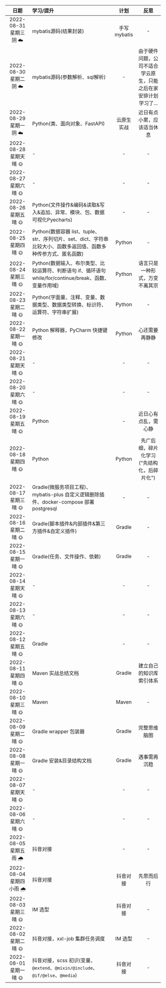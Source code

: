 |          日期          | 学习/提升                                                                  |   计划   |                反思                 |
|:--------------------:|:-----------------------------------------------------------------------|:------:|:---------------------------------:|
| 2022-08-31 星期三 阴 ☁️  | mybatis源码(结果封装)                                                        |    手写mybatis    |                 -                 |
| 2022-08-30 星期二 阴 ☁️  | mybatis源码(参数解析、sql解析)                                                  |   -    | 由于硬件问题，公司不适合学云原生，只能之后在家安排计划学习了... |
| 2022-08-29 星期一 阴 ☁️  | Python(类、面向对象、FastAPI)                                                 | 云原生实战  |           近日有点小累，应该适当休息           |
| 2022-08-28 星期天 晴 🌞  | -                                                                      |   -    |                 -                 |
| 2022-08-27 星期六 晴 🌞  | -                                                                      |   -    |                 -                 |
| 2022-08-26 星期五 晴 🌞  | Python(文件操作&编码&读取&写入&追加、异常、模块、包、数据可视化Pyecharts)                        |   -    |                 -                 |
| 2022-08-25 星期四 晴 🌞  | Python(数据容器 list、tuple、str、序列切片、set、dict、字符串比较大小、函数多返回值、函数多种传参方式、匿名函数) | Python |                 -                 |
| 2022-08-24 星期三 晴 🌞  | Python(数据输入、布尔类型、比较运算符、判断语句 if、循环语句 while/for/continue/break、函数、变量作用域) | Python |          语言只是一种形式，万变不离其宗          |
| 2022-08-23 星期二 晴 🌞  | Python(字面量、注释、变量、数据类型、数据类型转换、标识符、运算符、字符串扩展)                            | Python |                 -                 |
| 2022-08-22 星期一 晴 🌞  | Python 解释器，PyCharm 快捷键修改                                               | Python |              心还需要再静静              |
| 2022-08-21 星期天 晴 🌞  | -                                                                      |   -    |                 -                 |
| 2022-08-20 星期六 晴 🌞  | -                                                                      |   -    |                 -                 |
| 2022-08-19 星期五 晴 🌞  | Python                                                                 |   -    |            近日心有点乱，需心静             |
| 2022-08-18 星期四 晴 🌞  | Python                                                                 | Python |      先广后细，碎片化学习("先结构化，后碎片化")      |
| 2022-08-17 星期三 晴 🌞  | Gradle(微服务项目工程)、mybatis-plus 自定义逻辑删除插件、docker-compose 部署 postgresql    |   -    |                 -                 |
| 2022-08-16 星期二 晴 🌞  | Gradle(脚本插件&内部插件&第三方插件&自定义插件)                                          | Gradle |                 -                 |
| 2022-08-15 星期一 晴 🌞  | Gradle(任务、文件操作、依赖)                                                     | Gradle |                 -                 |
| 2022-08-14 星期天 晴 🌞  | -                                                                      |   -    |                 -                 |
| 2022-08-13 星期六 晴 🌞  | -                                                                      |   -    |                 -                 |
| 2022-08-12 星期五 晴 🌞  | Gradle                                                                 |   -    |                 -                 |
| 2022-08-11 星期四 晴 🌞  | Maven 实战总结文档                                                           | Gradle |           建立自己的知识库索引体系            |
| 2022-08-10 星期三 晴 🌞  | Maven                                                                  | Maven  |                 -                 |
| 2022-08-09 星期二 晴 🌞  | Gradle wrapper 包装器                                                     | Gradle |              完整思维脑图               |
| 2022-08-08 星期一 晴 🌞  | Gradle 安装&目录结构文档                                                       | Gradle |              遇事需再沉稳               |
| 2022-08-07 星期天 晴 🌞  | -                                                                      |   -    |                 -                 |
| 2022-08-06 星期六 晴 🌞  | -                                                                      |   -    |                 -                 |
| 2022-08-05 星期五 雨 🌧  | 抖音对接                                                                   |   -    |                 -                 |
| 2022-08-04 星期四 小雨 🌧 | 抖音对接                                                                   |  抖音对接  |               先思而后行               |
| 2022-08-03 星期三 晴 🌞  | IM 选型                                                                  |  抖音对接  |                 -                 |
| 2022-08-02 星期二 晴 🌞  | 抖音对接，xxl-job 集群任务调度                                                    | IM 选型  |                 -                 |
| 2022-08-01 星期一 晴 🌞  | 抖音对接，scss 初识(变量、`@extend`、`@mixin/@include`、`@if/@else`、`@media`)      |  抖音对接  |                 -                 |
